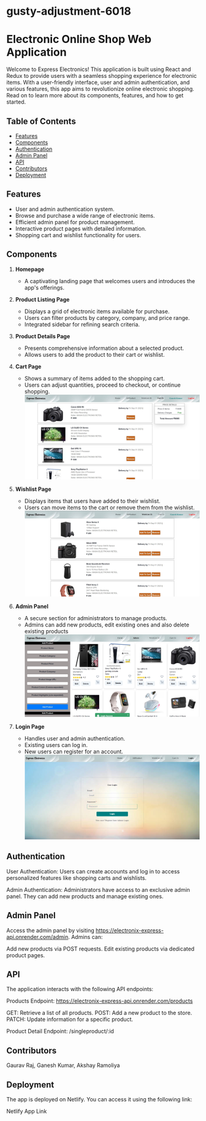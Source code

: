 # gusty-adjustment-6018
# Electronic Online Shop Web Application

Welcome to Express Electronics! This application is built using React and Redux to provide users with a seamless shopping experience for electronic items. With a user-friendly interface, user and admin authentication, and various features, this app aims to revolutionize online electronic shopping. Read on to learn more about its components, features, and how to get started.

## Table of Contents

- [Features](#features)
- [Components](#components)
- [Authentication](#authentication)
- [Admin Panel](#admin-panel)
- [API](#api)
- [Contributors](#contributors)
- [Deployment](#deployment)

## Features

- User and admin authentication system.
- Browse and purchase a wide range of electronic items.
- Efficient admin panel for product management.
- Interactive product pages with detailed information.
- Shopping cart and wishlist functionality for users.

## Components

1. **Homepage**
   - A captivating landing page that welcomes users and introduces the app's offerings.

2. **Product Listing Page**
   - Displays a grid of electronic items available for purchase.
   - Users can filter products by category, company, and price range.
   - Integrated sidebar for refining search criteria.
  

3. **Product Details Page**
   - Presents comprehensive information about a selected product.
   - Allows users to add the product to their cart or wishlist.

4. **Cart Page**
   - Shows a summary of items added to the shopping cart.
   - Users can adjust quantities, proceed to checkout, or continue shopping.
   ![CartPage](./ReadmeImages/CartPage.jpg)

5. **Wishlist Page**
   - Displays items that users have added to their wishlist.
   - Users can move items to the cart or remove them from the wishlist.
     ![WishList](./ReadmeImages/WishlistPage.jpg)

6. **Admin Panel**
   - A secure section for administrators to manage products.
   - Admins can add new products, edit existing ones and also delete existing products
   ![ListingPage](./ReadmeImages/AdimPanel.jpg)

7. **Login Page**
   - Handles user and admin authentication.
   - Existing users can log in.
   - New users can register for an account.
     ![LoginPage](./ReadmeImages/LoginPage.jpg)

## Authentication
User Authentication: Users can create accounts and log in to access personalized features like shopping carts and wishlists.

Admin Authentication: Administrators have access to an exclusive admin panel. They can add new products and manage existing ones.

## Admin Panel
Access the admin panel by visiting https://electronix-express-api.onrender.com/admin. Admins can:

Add new products via POST requests.
Edit existing products via dedicated product pages.

## API
The application interacts with the following API endpoints:

Products Endpoint: https://electronix-express-api.onrender.com/products

GET: Retrieve a list of all products.
POST: Add a new product to the store.
PATCH: Update information for a specific product.

Product Detail Endpoint: /singleproduct/:id


## Contributors
Gaurav Raj,
Ganesh Kumar,
Akshay Ramoliya

## Deployment
The app is deployed on Netlify. You can access it using the following link:

Netlify App Link